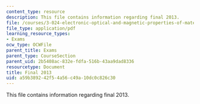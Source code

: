 ```yaml
---
content_type: resource
description: This file contains information regarding final 2013.
file: /courses/3-024-electronic-optical-and-magnetic-properties-of-materials-spring-2013/a59b389242f54a56c49a10dc0c826c30_MIT3_024S13_final2013.pdf
file_type: application/pdf
learning_resource_types:
- Exams
ocw_type: OCWFile
parent_title: Exams
parent_type: CourseSection
parent_uid: 2b5408ac-832e-fdfa-516b-43aa9dad8336
resourcetype: Document
title: Final 2013
uid: a59b3892-42f5-4a56-c49a-10dc0c826c30
---
```

This file contains information regarding final 2013.

